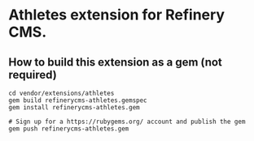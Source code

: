 # Athletes extension for Refinery CMS.

## How to build this extension as a gem (not required)

    cd vendor/extensions/athletes
    gem build refinerycms-athletes.gemspec
    gem install refinerycms-athletes.gem

    # Sign up for a https://rubygems.org/ account and publish the gem
    gem push refinerycms-athletes.gem
